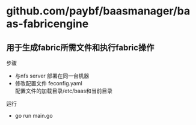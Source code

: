 # github.com/paybf/baasmanager/baas-fabricengine
## 用于生成fabric所需文件和执行fabric操作
步骤
* 与nfs server 部署在同一台机器
* 修改配置文件 feconfig.yaml  
  配置文件的加载目录/etc/baas和当前目录  
  
运行
* go run main.go 
